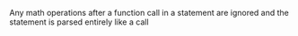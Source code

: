 Any math operations after a function call in a statement are ignored and the statement is parsed entirely like a call
